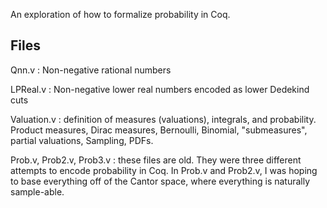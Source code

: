 An exploration of how to formalize probability in Coq.

## Files

Qnn.v : Non-negative rational numbers

LPReal.v : Non-negative lower real numbers encoded as lower Dedekind cuts

Valuation.v : definition of measures (valuations), integrals, and probability.
Product measures, Dirac measures, Bernoulli, Binomial, "submeasures",
partial valuations, Sampling, PDFs.

Prob.v, Prob2.v, Prob3.v : these files are old. They were three different
attempts to encode probability in Coq. In Prob.v and Prob2.v, I was hoping
to base everything off of the Cantor space, where everything is naturally
sample-able.
